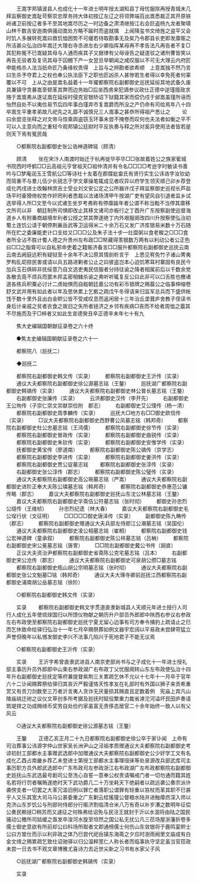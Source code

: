 <!-- { "loadSidebar": true } -->
　　王嵩字邦镇波县人也成化十一年进士明年授太湖知县丁母忧服除再授青城未几拜监察御史嵩耻苛察崇忠厚务持大体初按辽左辽之将领弊端百出嵩悉裁正其开原铁岭诸卫前按辽者多不至其地嵩尽历之一时边备之肃清继按江右会巨盗杨九龙者聚啸山林千数吉安迤南俱骚动嵩处方略不踰时而盗就擒　上闻降玺书文绮旌之盗平又会时饥人多展转死嵩曰救饥恤困势不可缓若待取勘事无及矣乃令郡县长吏即发廪赈之所活甚众弘治四年嵩迁大理右寺丞进左右少卿指挥某母再不孝告法凡再告者不复□其犯称冤不巳嵩疑其母与人通而疾其子又据律有父母诬告之疑遂驳之诸刑曹皆笑以再告无驳者及复讯其母于囚棚下产一女翌旦举朝闻之咸叹服以不可无大理云内府匠申能格杀人法当扺命匠乃夤缘权贵得　上旨与之辨勘者欲希顺　上意嵩独不然乃言曰生杀予夺君上之权也奉公执法臣下之职也匠凶杀人甚惨若生者得以幸免死者何辜覆以不可　上从之由是嵩名益着十一年擢都察院右副都御史巡抚延绥其地武备久废具兼镇守贪暴嵩至顿革其弊而边务始□后坐西虏来犯谪参议政仕正德中逆瑾擅政求赂于嵩嵩弗从遂证嵩在延绥时侵克官银矫诏下狱籍其家而偿仍戍于邺嵩虽瑾所诬而怡然自处不以夷俭易节后四年事白瑾弃市复嵩爵而所没之产仍命有司给焉年八十四卒嵩生平重孝弟故凡祀先之礼靡不诚慎兄三人嵩事之甚恭所得祖产悉让之 
　　论曰余尝览张释之对文帝马惊乘舆盗窃玉环事未尝不掩卷而叹何也夫法者如衡之平不可以人主意向而之重轻今观邦镇公廷尉时平反执奏与释之所对奚异使用法者皆若是则天下焉有冤民哉 

　　○都察院右副都御史张公诰神道碑铭（顾清） 

　　顾清 
　　张在宋汴人南渡时始迁于杭再徙华亭华□□张故着姓公之族家寉城书院西时呼鹤□□云高祖元亨曾祖天□祖仲清并有令名□□□□考逊字时敏读书善吟与□梦庵润玉王雪航公□等诗社十友着在郡牒妣畲氏有贤行实生公讳诰字汝钦幼而简重不与羣儿伍少长锐志于学文章操笔辄成见者叹异以府学生领天顺己卯乡荐登成化丙戌进士改翰林庶吉士受业刘文安公定之公所器许戊子拜监察御史巡视长芦盐场平时豪猾倚权势作奸罔利者悉裁以法诸场清甲午按湖广吏有望风自引退者监乡试选举得人所□文至今以式诸生坐岁考弗称有停廪踰年者公谓不称当黜不当停其廪移文所司以非　朝廷制所司惧即改止其移文诸司亦板行之丁酉升广东按察副使巡督海道乡人有附番商越境牟利者公授之禁其弊遂绝丁内外艰服阕改四川升按察使弘治初蜀土连饥公请于朝停荆襄岳武等卫运得米二十余万石又发广济库银易米数十万石随所在贮之委廉能吏计口支给又□□□公及朱子法十步一灶糜粥以食老穉之□□□食者所全沾不胜计蜀人德之升贵州左布政□□帑藏得羡银数万两有以利动公者公正色曰□□之脂膏可以自私邪命吏着之籍赈济备言□□服升都察院右副都御史巡抚云南云南去阙庭远积有疑狱至十余年不决公原其情剖析言于　上悉见宥免竹子诸山箐夷罗构乱刧掠民害或请以兵五路进剿者公止之曰彼盗岂本心迫饥寒耳村寨固有良民今加兵玉石俱碎非抚绥意乃自文选吏夷民信服者分持往谕之降者相属前后以千数余党各散去竟不烦兵而罢木邦孟密相雠杀谕之弗听听辄复反公曰此非可以口舌胜也檄诸道各练兵积粟必讨计二虏始惧而自戢朝廷嘉公功有彩币银牌之赐葢公之临事伸缩卷舒文武并用有如此者以年及思休累上乞骸之疏戊午冬得请来归监军总兵而下盛供帐饯于数十里外且出白金赆公皆不受咸叹息而返闲居十三年治丘垄葺庐舍教子侄读书身后计亲戚之贫者衣食之故旧之失所者拯济之乡邻有疾病□丧而不给者周恤之葢其不尽施而及于□梓者又如此生宣德癸丑卒正德辛未年七十有九 

　　焦大史编辑国朝献征录卷之六十终 

　　●焦太史编辑国朝献征录卷之六十一 

　　都察院八（廵抚二） 

　　◆廵抚二 

　　都察院右副都御史韩文传（实录） 
　　都察院右副都御史王沂传（实录） 
　　通议大夫都察院右副都御史徐公源墓志铭（王鏊） 
　　廵抚湖广都察院右副都御史韩镐传（实录） 
　　通议大夫都察院右副都御史林公普长墓志铭（王鏊） 
　　右副都御史张廉传（实录） 
　　云洪都御史汉传（李开先） 
　　右副都御史王公珣传（子崇仁崇文崇献崇俭附　郡志） 
　　右副都御史艾公璞传（杨一清） 
　　都察院右副都御史周季麟传（实录） 
　　巡抚大□地方右□□御史欧信传（实录） 
　　□议大夫都察院右副都御史西野曹公凤墓志铭（韩邦奇） 
　　都察院右副都御史杜公忠墓志铭（王鸿儒） 
　　都察院右副都御史徐节传（实录） 
　　都察院右副都御史冒政传（实录） 
　　都察院右副都御史曲锐传（实录） 
　　都察院右副都御史朱钦传（实录） 
　　都察院右副都御史安惟学传（实录） 
　　抚都御史黄宝传（廖道南） 
　　都察院右副都御史陈公镐传（京学志） 
　　都察院右副都御史李进传（实录） 
　　都察院右副都御史姜洪传（实录） 
　　都察院右副都御史贾公锭墓志铭 
　　都察院右副都御史张淳传（实录） 
　　右副都御史张公淳传（郡志） 
　　都察院右副都御史陈公璧传（实录） 
　　通议大夫都察院右副都御史高公琬墓志铭（严嵩） 
　　通议大夫都察院右副都御史进阶正奉大夫陈公璘墓志铭（韩邦奇） 
　　都察院右副都御史恭惠范公镛传略（郡志） 
　　嘉议大夫都察院右副都御史廵抚山东沈公林墓志铭（王鏊） 
　　嘉议大夫都察院右副都御史孚斋伍公符墓志铭（张时彻） 
　　都御史孙忠烈公燧传（王维桢） 
　　孙忠烈纪遗（林大春） 
　　嘉议大夫都察院右副都御史毛公珵行状（文征明） 
　　□□□□□御史唐泽传（实录） 
　　副都御史陈九畴传（郡志） 
　　都察院右副都御史赠通议大夫兵部左侍郎江公潮墓志铭（吴国伦） 
　　通议大夫都察院右副都御史凌公相墓志铭（崔桐） 
　　都察院右副都御史钱公宏神道碑（童承叙） 
　　都察院右副都御史陈公祥墓志铭（吕柟） 
　　都察院右副都御史宋公冕墓志铭（唐冑） 
　　□□院右副都御史戴公书传（胡直） 
　　正议大夫资治尹都察院右副都御史省斋陈公克宅墓志铭（吕本） 
　　右副都御史宋公沧传（郡志） 
　　通议大夫都察院右副都御史可泉胡公缵□墓志铭 
　　都察院右副都御史瓶山胡公宗明墓志铭（张时彻） 
　　通议大夫都察院右副都御史张公文魁墓□铭（韩邦奇） 
　　通议大夫大理寺卿前廵抚江西都察院右副都御史浦南胡公岳墓志铭（徐阶） 

　　○都察院右副都御史韩文传（实录） 

　　实录 
　　都察院右副都御史韩文字贯道直隶新城县人天顺元年进士授行人司行人成化五年使琉球国归以所馈仪物献之朝历升户部员外郎郎中陜西右参议右参政左右布政使至都察院右副都御史廵抚宁夏尤留心边事有司方奉令捕豹上疏请止之巳而乞休致命给驿归弘治十一年七月卒赐祭葬如例文器宇宏阔以平易政未尝肆苛猛立声誉但晚年以私憾发御史李兴不法事几陷兴于死地君子不能无议焉 

　　○都察院右副都御史王沂传（实录） 

　　实录 
　　王沂字希曾直隶武进县人南京吏部尚书与之子成化十一年进士授礼部主事历升员外郎郎中山束右参政湖广右布政丁父忧服阕转山东左布政使弘治十四年升右副都御史廵抚定等府兼提督紫荆三关累疏乞休不允以十七年十一月卒于官年六十二讣闻赐葬祭给驿归其丧沂严毅谨恪天性孝友在礼部时有外国以狮子来贡希重赏又有贡刀剑数至三万者沂言夷人贪诈无厌量损其赐直且定数着例　宪庙上宾凡山陵庙祧迁祔之议仪文草创多所考据及廵抚时赋役繁重力裁省滹沱河溢坏民田庐奏请筑堤捍之功成赐绮币奖劳自处俭约家虽富无贵侈态居官二十余年始终一致人以有父风云 

　　○通议大夫都察院右副都御史徐公源墓志铭（王鏊） 

　　王鏊 
　　正德乙亥正月二十九日都察院右副都御史徐公卒于家讣闻　上命有司治葬事公讳源字仲山世家吴长洲尹山之泾祖孝质赠通议大夫都察院右副都御史考谅初封工部都水主事赠武选郎中加赠通议大夫都察院右副都御史公少好学工文有名成化乙酉占南畿乡荐乙未登进士第授工部都水主事理徂徕等处泉源改兵部武库司主事历职方员外郎武选郎中广东布政司左参政浙江右布政湖广左布政都察院右副都御史廵抚山东武选最号剧司公至洗心自誓一意奉公权贵请嘱戒门者一切勿通而籍其姓名若将行罚者嘱贿遂绝时天下武功爵几二十万坐耗天下绝嗣者以疏远袭公奏宗派许袭傍支者一切罢之大革冗滥旧例以罪亡者落职公谓罪有轻重以笞杖而革其职不巳甚乎人又乐其宽大司马马公甚委重之广东剿云桂猺獞公督粮水陆并进触瘴疠深入师以克济山东岁饥公与刑部何侍郎分行赈济割临清仓米八万有奇以补岁漕之数明年征偿公奏民赖拯□稍苏而又遽征之何殊弗给诏免与民泾王就封于沂以水涸将由陆之国民骚动公檄所司姑缓之亟发卒浚河水旋至坦然之国公私无扰公凡三莅场屋浙藩折卷多儒士御史意欲有所前却公曰科场所取者文即通榜儒士何伤山东敛银将于鹿鸣宴赆士公曰方筮仕而示以利非政之体乃巳尝代祀岳镇东海斋之夕应时澍雨阙里文庙成有白金文绮之赐累疏乞致仕诏驰驿以归公温粹宽仁人称长者而临事执守坚定虽当官莅政未尝一日去书不观文章博雅尤喜诗力去近世尖新之习书有水家父子风 

　　○廵抚湖广都察院右副都御史韩镐传（实录） 

　　实录 
